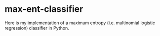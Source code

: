 # max-ent-classifier

Here is my implementation of a maximum entropy (i.e. multinomial logistic regression) classifier in Python.
